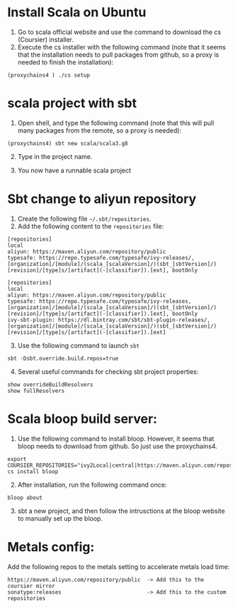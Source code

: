 # Install Scala on Ubuntu
1. Go to scala official website and use the command to download the cs (Coursier) installer.
2. Execute the cs installer with the following command (note that it seems that the installation needs to pull packages from github, so a proxy is needed to finish the installation):
```shell
(proxychains4 ) ./cs setup
```

# scala project with sbt
1. Open shell, and type the following command (note that this will pull many packages from the remote, so a proxy is needed):
```shell
(proxychains4) sbt new scala/scala3.g8
```

2. Type in the project name.

3. You now have a runnable scala project

# Sbt change to aliyun repository
1. Create the following file ```~/.sbt/repositories```.
2. Add the following content to the ```repositories``` file:
```shell
[repositories]
local
aliyun: https://maven.aliyun.com/repository/public
typesafe: https://repo.typesafe.com/typesafe/ivy-releases/, [organization]/[module]/(scala_[scalaVersion]/)(sbt_[sbtVersion]/)[revision]/[type]s/[artifact](-[classifier]).[ext], bootOnly
```
```shell
[repositories]
local
aliyun: https://maven.aliyun.com/repository/public
typesafe: https://repo.typesafe.com/typesafe/ivy-releases, [organization]/[module]/(scala_[scalaVersion]/)(sbt_[sbtVersion]/)[revision]/[type]s/[artifact](-[classifier]).[ext], bootOnly
ivy-sbt-plugin: https://dl.bintray.com/sbt/sbt-plugin-releases/,[organization]/[module]/(scala_[scalaVersion]/)(sbt_[sbtVersion]/)[revision]/[type]s/[artifact](-[classifier]).[ext]
```

3. Use the following command to launch ```sbt```
```shell
sbt -Dsbt.override.build.repos=true
```
4. Several useful commands for checking sbt project properties:
```shell
show overrideBuildResolvers
show fullResolvers
```

# Scala bloop build server:

1. Use the following command to install bloop. However, it seems that bloop needs to download from github. So just use the proxychains4.
```shell
export COURSIER_REPOSITORIES="ivy2Local|central|https://maven.aliyun.com/repository/public"
cs install bloop
```

2. After installation, run the following command once:
```shell
bloop about
```

3. sbt a new project, and then follow the intrusctions at the bloop website to manually set up the bloop.

# Metals config:
Add the following repos to the metals setting to accelerate metals load time:
```shell
https://maven.aliyun.com/repository/public  -> Add this to the coursier mirror
sonatype:releases                           -> Add this to the custom repositories
```